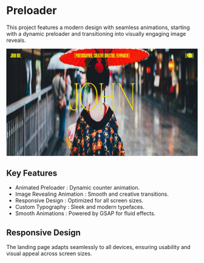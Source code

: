 # Preloader

This project features a modern design with seamless animations, starting with a dynamic preloader and transitioning into visually engaging image reveals.

![HomeSS](Assets/Images/heropage.png)

## Key Features

- Animated Preloader : Dynamic counter animation.
- Image Revealing Animation : Smooth and creative transitions.
- Responsive Design : Optimized for all screen sizes.
- Custom Typography : Sleek and modern typefaces.
- Smooth Animations : Powered by GSAP for fluid effects.

## Responsive Design

The landing page adapts seamlessly to all devices, ensuring usability and visual appeal across screen sizes.
